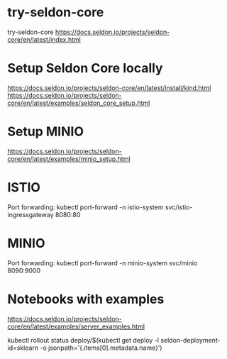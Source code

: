 # try-seldon-core
try-seldon-core https://docs.seldon.io/projects/seldon-core/en/latest/index.html

# Setup Seldon Core locally
https://docs.seldon.io/projects/seldon-core/en/latest/install/kind.html
https://docs.seldon.io/projects/seldon-core/en/latest/examples/seldon_core_setup.html


# Setup MINIO
https://docs.seldon.io/projects/seldon-core/en/latest/examples/minio_setup.html

# ISTIO
Port forwarding: kubectl port-forward -n istio-system svc/istio-ingressgateway 8080:80

# MINIO
Port forwarding: kubectl port-forward -n minio-system svc/minio 8090:9000

# Notebooks with examples
https://docs.seldon.io/projects/seldon-core/en/latest/examples/server_examples.html

kubectl rollout status deploy/$(kubectl get deploy -l seldon-deployment-id=sklearn -o jsonpath='{.items[0].metadata.name}')